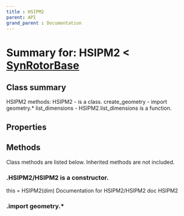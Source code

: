 ```yaml
---
title : HSIPM2
parent: API
grand_parent : Documentation
---
```

# Summary for: **HSIPM2**  < [SynRotorBase](SynRotorBase.html)

## Class summary

HSIPM2 methods:
HSIPM2 - is a class.
create_geometry - import geometry.*
list_dimensions - HSIPM2.list_dimensions is a function.

## Properties


## Methods

Class methods are listed below. Inherited methods are not included.

### .**HSIPM2**/HSIPM2 is a constructor.
this = HSIPM2(dim)
Documentation for HSIPM2/HSIPM2
doc HSIPM2

### .import geometry.*



